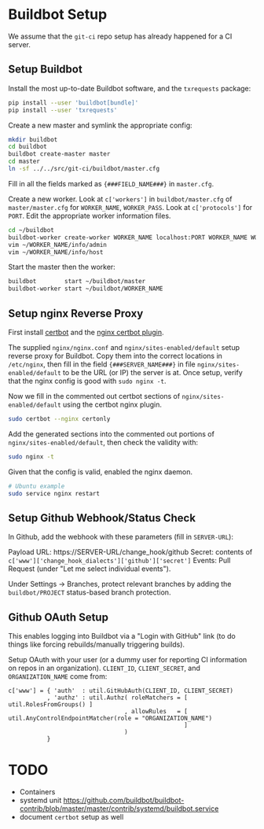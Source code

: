 Buildbot Setup
==============

We assume that the `git-ci` repo setup has already happened for a CI server.

Setup Buildbot
--------------

Install the most up-to-date Buildbot software, and the `txrequests` package:

```sh
pip install --user 'buildbot[bundle]'
pip install --user 'txrequests'
```

Create a new master and symlink the appropriate config:

```sh
mkdir buildbot
cd buildbot
buildbot create-master master
cd master
ln -sf ../../src/git-ci/buildbot/master.cfg
```

Fill in all the fields marked as `{###FIELD_NAME###}` in `master.cfg`.

Create a new worker.
Look at `c['workers']` in `buildbot/master.cfg` of `master/master.cfg` for `WORKER_NAME`, `WORKER_PASS`.
Look at `c['protocols']` for `PORT`.
Edit the appropriate worker information files.

```sh
cd ~/buildbot
buildbot-worker create-worker WORKER_NAME localhost:PORT WORKER_NAME WORKER_PASS
vim ~/WORKER_NAME/info/admin
vim ~/WORKER_NAME/info/host
```

Start the master then the worker:

```sh
buildbot        start ~/buildbot/master
buildbot-worker start ~/buildbot/WORKER_NAME
```

Setup nginx Reverse Proxy
-------------------------

First install [certbot](https://certbot.eff.org/) and the [nginx certbot plugin](https://certbot.eff.org/lets-encrypt/ubuntuxenial-nginx.html).

The supplied `nginx/nginx.conf` and `nginx/sites-enabled/default` setup reverse proxy for Buildbot.
Copy them into the correct locations in `/etc/nginx`, then fill in the field `{###SERVER_NAME###}` in file `nginx/sites-enabled/default` to be the URL (or IP) the server is at.
Once setup, verify that the nginx config is good with `sudo nginx -t`.

Now we fill in the commented out certbot sections of `nginx/sites-enabled/default` using the certbot nginx plugin.

```sh
sudo certbot --nginx certonly
```

Add the generated sections into the commented out portions of `nginx/sites-enabled/default`, then check the validity with:

```sh
sudo nginx -t
```

Given that the config is valid, enabled the nginx daemon.

```sh
# Ubuntu example
sudo service nginx restart
```

Setup Github Webhook/Status Check
---------------------------------

In Github, add the webhook with these parameters (fill in `SERVER-URL`):

Payload URL: https://SERVER-URL/change_hook/github
Secret:      contents of `c['www']['change_hook_dialects']['github']['secret']`
Events:      Pull Request (under "Let me select individual events").

Under Settings -> Branches, protect relevant branches by adding the `buildbot/PROJECT` status-based branch protection.

Github OAuth Setup
------------------

This enables logging into Buildbot via a "Login with GitHub" link (to do things like forcing rebuilds/manually triggering builds).

Setup OAuth with your user (or a dummy user for reporting CI information on repos in an organization).
`CLIENT_ID`, `CLIENT_SECRET`, and `ORGANIZATION_NAME` come from:

```
c['www'] = { 'auth'  : util.GitHubAuth(CLIENT_ID, CLIENT_SECRET)
           , 'authz' : util.Authz( roleMatchers = [ util.RolesFromGroups() ]
                                 , allowRules   = [ util.AnyControlEndpointMatcher(role = "ORGANIZATION_NAME")
                                                  ]
                                 )
           }
```

TODO
====

-   Containers
-   systemd unit
    https://github.com/buildbot/buildbot-contrib/blob/master/master/contrib/systemd/buildbot.service
-   document `certbot` setup as well

